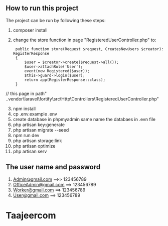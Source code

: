 
## How to run this project

The project can be run by following these steps:
1. composer install
2. change the store function in page "RegisteredUserController.php" to:
 
        public function store(Request $request, CreatesNewUsers $creator): RegisterResponse 
        { 
            $user = $creator->create($request->all());
            $user->attachRole('User');
            event(new Registered($user));
            $this->guard->login($user);
            return app(RegisterResponse::class);
        }
    
// this page in path" ..vendor\laravel\fortify\src\Http\Controllers\RegisteredUserController.php"


3. npm install
4. cp .env.example .env
5. create database in phpmyadmin same name the databaes in .evn file
6. php artisan key:generate
7. php artisan migrate --seed
8. npm run dev
9. php artisan storage:link
10. php artisan optimize 
11. php artisan serv

## The user name and password 
1. Admin@gmail.com ==>> 123456789
2. OfficeAdmin@gmail.com ==> 123456789
3. Worker@gmail.com ==> 123456789
4. User@gmail.com ==> 123456789

# Taajeercom

